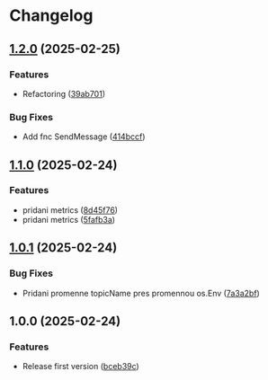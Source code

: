 # Changelog

## [1.2.0](https://github.com/Cloud-for-You/alertmanager-webhook-server/compare/v1.1.0...v1.2.0) (2025-02-25)


### Features

* Refactoring ([39ab701](https://github.com/Cloud-for-You/alertmanager-webhook-server/commit/39ab7018a59e43869f497ea247c3c6512b6eea54))


### Bug Fixes

* Add fnc SendMessage ([414bccf](https://github.com/Cloud-for-You/alertmanager-webhook-server/commit/414bccfb5700e243cd8f2cc1bfbaafc348b0a77d))

## [1.1.0](https://github.com/Cloud-for-You/alertmanager-webhook-server/compare/v1.0.1...v1.1.0) (2025-02-24)


### Features

* pridani metrics ([8d45f76](https://github.com/Cloud-for-You/alertmanager-webhook-server/commit/8d45f76168865f53bba61194e0fc21a4c1c11734))
* pridani metrics ([5fafb3a](https://github.com/Cloud-for-You/alertmanager-webhook-server/commit/5fafb3a470ab1142b278e0fb998e8fad1b1e3e52))

## [1.0.1](https://github.com/Cloud-for-You/alertmanager-webhook-server/compare/v1.0.0...v1.0.1) (2025-02-24)


### Bug Fixes

* Pridani promenne topicName pres promennou os.Env ([7a3a2bf](https://github.com/Cloud-for-You/alertmanager-webhook-server/commit/7a3a2bf1a5c6d03e9706fc3c7cccf6f46067205c))

## 1.0.0 (2025-02-24)


### Features

* Release first version ([bceb39c](https://github.com/Cloud-for-You/alertmanager-webhook-server/commit/bceb39c0c8ac2386303e532489f600a47e27e53a))
